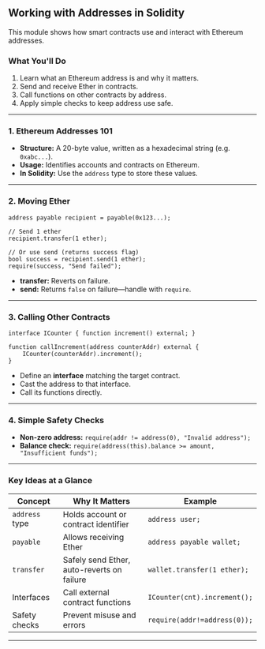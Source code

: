 ## Working with Addresses in Solidity

This module shows how smart contracts use and interact with Ethereum addresses.

### What You'll Do
1. Learn what an Ethereum address is and why it matters.
2. Send and receive Ether in contracts.
3. Call functions on other contracts by address.
4. Apply simple checks to keep address use safe.

---

### 1. Ethereum Addresses 101
- **Structure:** A 20-byte value, written as a hexadecimal string (e.g. `0xabc...`).
- **Usage:** Identifies accounts and contracts on Ethereum.
- **In Solidity:** Use the `address` type to store these values.

---

### 2. Moving Ether
```solidity
address payable recipient = payable(0x123...);

// Send 1 ether
recipient.transfer(1 ether);

// Or use send (returns success flag)
bool success = recipient.send(1 ether);
require(success, "Send failed");
```
- **transfer:** Reverts on failure.
- **send:** Returns `false` on failure—handle with `require`.

---

### 3. Calling Other Contracts
```solidity
interface ICounter { function increment() external; }

function callIncrement(address counterAddr) external {
    ICounter(counterAddr).increment();
}
```
- Define an **interface** matching the target contract.
- Cast the address to that interface.
- Call its functions directly.

---

### 4. Simple Safety Checks
- **Non-zero address:** `require(addr != address(0), "Invalid address");`
- **Balance check:** `require(address(this).balance >= amount, "Insufficient funds");`

---

### Key Ideas at a Glance
| Concept         | Why It Matters                                    | Example                            |
| --------------- | ------------------------------------------------- | ---------------------------------- |
| `address` type  | Holds account or contract identifier              | `address user;`                    |
| `payable`      | Allows receiving Ether                            | `address payable wallet;`          |
| `transfer`      | Safely send Ether, auto-reverts on failure        | `wallet.transfer(1 ether);`        |
| Interfaces      | Call external contract functions                  | `ICounter(cnt).increment();`       |
| Safety checks   | Prevent misuse and errors                          | `require(addr!=address(0));`       |

---

